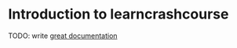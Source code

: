# Introduction to learncrashcourse

TODO: write [great documentation](http://jacobian.org/writing/what-to-write/)
